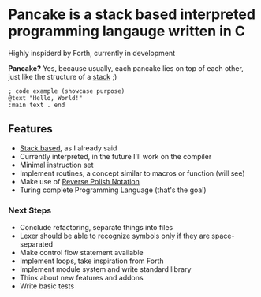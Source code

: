 # Pancake is a stack based interpreted programming langauge written in C

Highly inspiderd by Forth, currently in development

**Pancake?** Yes, because usually, each pancake lies on top of each other, just like the structure of a [stack](https://en.wikipedia.org/wiki/Stack_(abstract_data_type)) ;)

```
; code example (showcase purpose)
@text "Hello, World!"
:main text . end
```

## Features
* [Stack based](https://en.wikipedia.org/wiki/Stack-oriented_programming#:~:text=The%20programming%20languages%20Forth%2C%20Factor,data%20back%20atop%20the%20stack.), as I already said 
* Currently interpreted, in the future I'll work on the compiler
* Minimal instruction set
* Implement routines, a concept similar to macros or function (will see)
* Make use of [Reverse Polish Notation](https://en.wikipedia.org/wiki/Reverse_Polish_notation)
* Turing complete Programming Language (that's the goal)

### Next Steps
* Conclude refactoring, separate things into files
* Lexer should be able to recognize symbols only if they are space-separated
* Make control flow statement available
* Implement loops, take inspiration from Forth
* Implement module system and write standard library
* Think about new features and addons
* Write basic tests
